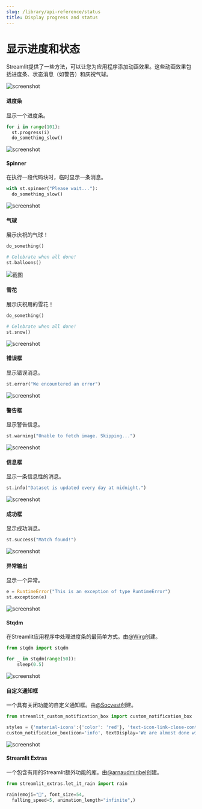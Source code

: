 ```yaml
---
slug: /library/api-reference/status
title: Display progress and status
---
```


# 显示进度和状态

Streamlit提供了一些方法，可以让您为应用程序添加动画效果。这些动画效果包括进度条、状态消息（如警告）和庆祝气球。

<TileContainer>
<RefCard href="/library/api-reference/status/st.progress">

<Image pure alt="screenshot" src="/images/api/progress.jpg" />

#### 进度条

显示一个进度条。

```python
for i in range(101):
  st.progress(i)
  do_something_slow()
```

</RefCard>
<RefCard href="/library/api-reference/status/st.spinner">

<Image pure alt="screenshot" src="/images/api/spinner.jpg" />

#### Spinner

在执行一段代码块时，临时显示一条消息。

```python
with st.spinner("Please wait..."):
  do_something_slow()
```

</RefCard>
<RefCard href="/library/api-reference/status/st.balloons">

<Image pure alt="screenshot" src="/images/api/balloons.jpg" />

#### 气球

展示庆祝的气球！

```python
do_something()

# Celebrate when all done!
st.balloons()
```

</RefCard>
<RefCard href="/library/api-reference/status/st.snow">

<Image pure alt="截图" src="/images/api/snow.jpg" />

#### 雪花

展示庆祝用的雪花！

```python
do_something()

# Celebrate when all done!
st.snow()
```

</RefCard>
<RefCard href="/library/api-reference/status/st.error">

<Image pure alt="screenshot" src="/images/api/error.jpg" />

#### 错误框

显示错误消息。

```python
st.error("We encountered an error")
```

</RefCard>
<RefCard href="/library/api-reference/status/st.warning">

<Image pure alt="screenshot" src="/images/api/warning.jpg" />

#### 警告框

显示警告信息。

```python
st.warning("Unable to fetch image. Skipping...")
```

</RefCard>
<RefCard href="/library/api-reference/status/st.info">

<Image pure alt="screenshot" src="/images/api/info.jpg" />

#### 信息框

显示一条信息性的消息。

```python
st.info("Dataset is updated every day at midnight.")
```

</RefCard>
<RefCard href="/library/api-reference/status/st.success">

<Image pure alt="screenshot" src="/images/api/success.jpg" />

#### 成功框

显示成功消息。

```python
st.success("Match found!")
```

</RefCard>
<RefCard href="/library/api-reference/status/st.exception">

<Image pure alt="screenshot" src="/images/api/exception.jpg" />

#### 异常输出

显示一个异常。

```python
e = RuntimeError("This is an exception of type RuntimeError")
st.exception(e)
```

</RefCard>
</TileContainer>

<ComponentSlider>

<ComponentCard href="https://github.com/Wirg/stqdm">

<Image pure alt="screenshot" src="/images/api/components/stqdm.jpg" />

#### Stqdm

在Streamlit应用程序中处理进度条的最简单方式。由[@Wirg](https://github.com/Wirg)创建。

```python
from stqdm import stqdm

for _ in stqdm(range(50)):
    sleep(0.5)
```

</ComponentCard>

<ComponentCard href="https://github.com/Socvest/streamlit-custom-notification-box">

<Image pure alt="screenshot" src="/images/api/components/custom-notification-box.jpg" />

#### 自定义通知框

一个具有关闭功能的自定义通知框。由[@Socvest](https://github.com/Socvest)创建。

```python
from streamlit_custom_notification_box import custom_notification_box

styles = {'material-icons':{'color': 'red'}, 'text-icon-link-close-container': {'box-shadow': '#3896de 0px 4px'}, 'notification-text': {'':''}, 'close-button':{'':''}, 'link':{'':''}}
custom_notification_box(icon='info', textDisplay='We are almost done with your registration...', externalLink='more info', url='#', styles=styles, key="foo")
```

</ComponentCard>

<ComponentCard href="https://extras.streamlit.app/">

<Image pure alt="screenshot" src="/images/api/components/extras-emojis.jpg" />

#### Streamlit Extras

一个包含有用的Streamlit额外功能的库。由[@arnaudmiribel](https://github.com/arnaudmiribel/)创建。

```python
from streamlit_extras.let_it_rain import rain

rain(emoji="🎈", font_size=54,
  falling_speed=5, animation_length="infinite",)
```

</ComponentCard>

</ComponentSlider>